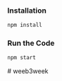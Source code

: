 ### Installation

```bash
npm install
```

### Run the Code

```bash
npm start
```
#   w e e b 3 w e e k  
 
